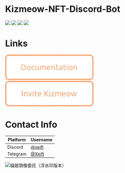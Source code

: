 # Kizmeow-NFT-Discord-Bot


<a href="https://kizmeow.gitbook.io/kizmeow-nft-discord-bot/"><img src="https://img.shields.io/badge/read-doc-green"></a>
![](https://img.shields.io/github/license/Xeift/Kizmeow-NFT-Discord-Bot)
![](https://tokei.ekzhang.com/b1/github/Xeift/Kizmeow-NFT-Discord-Bot)
<a href="https://discord.gg/eC5EhJfmNd"><img src="https://img.shields.io/discord/1041165809013243924?color=blue&label=Kizmeow%20Support%20Server&logo=discord"></a>


# Links
[![Docs](https://raw.githubusercontent.com/Xeift/Kizmeow-NFT-Discord-Bot/refs/heads/main/img/asset/doc_btn.png)](https://kizmeow.gitbook.io/kizmeow-nft-discord-bot) [![Invite](https://raw.githubusercontent.com/Xeift/Kizmeow-NFT-Discord-Bot/refs/heads/main/img/asset/invite_btn.png)](https://discord.com/discovery/applications/923512417907015693)




# Contact Info
| Platform  | Username |
|-----------|----------|
| Discord   | [@xeift](https://discord.com/users/874806243208871977) |
| Telegram  | [@Xeift](https://t.me/Xeift)                           |


![貓娘頭像委託（浮水印版本）](https://user-images.githubusercontent.com/80938768/204983971-d7cf0e40-f4ce-4737-ba07-85ed62112dab.png)
